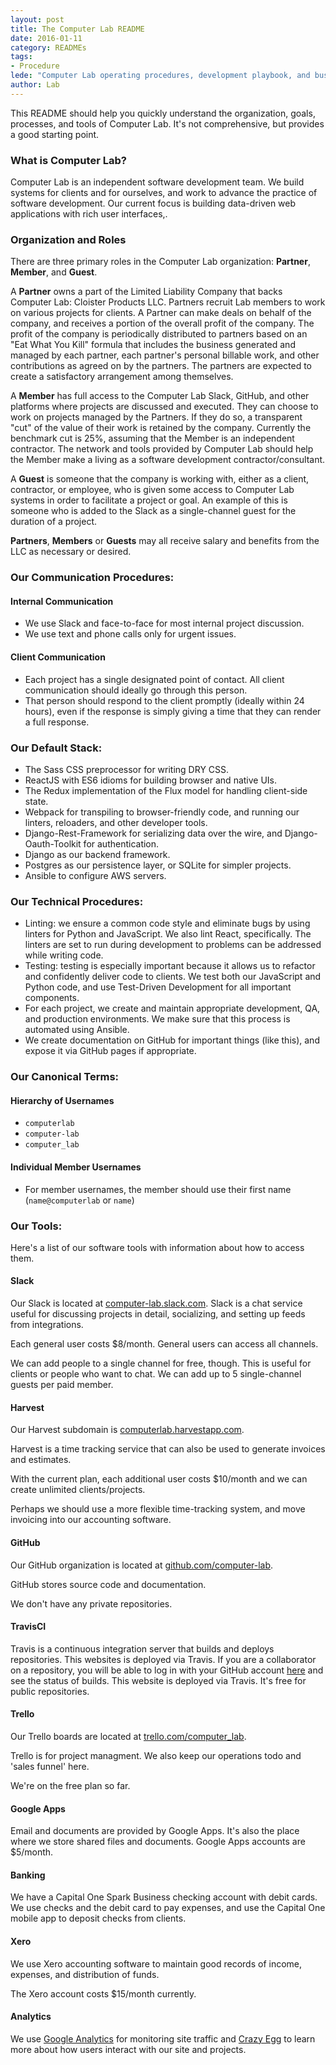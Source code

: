 ```yaml
---
layout: post
title: The Computer Lab README
date: 2016-01-11
category: READMEs
tags:
- Procedure
lede: "Computer Lab operating procedures, development playbook, and business tools."
author: Lab
---
```


This README should help you quickly understand the organization, goals,
processes, and tools of Computer Lab.  It's not comprehensive, but provides a
good starting point.

### What is Computer Lab?

Computer Lab is an independent software development team.  We build systems for
clients and for ourselves, and work to advance the practice of software
development.  Our current focus is building data-driven web applications with
rich user interfaces,.

### Organization and Roles

There are three primary roles in the Computer Lab organization: **Partner**, **Member**,
and **Guest**.

A **Partner** owns a part of the Limited Liability Company that backs Computer
Lab: Cloister Products LLC.  Partners recruit Lab members to work on various
projects for clients.   A Partner can make deals on behalf of the company, and
receives a portion of the overall profit of the company.  The profit of the
company is periodically distributed to partners based on an "Eat What You Kill"
formula that includes the business generated and managed by each partner, each
partner's personal billable work, and other contributions as agreed on by the
partners.  The partners are expected to create a satisfactory arrangement among
themselves.

A **Member** has full access to the Computer Lab Slack, GitHub, and other
platforms where projects are discussed and executed.  They can choose to work on
projects managed by the Partners.  If they do so, a transparent "cut" of the
value of their work is retained by the company.  Currently the benchmark cut is
25%, assuming that the Member is an independent contractor.  The network and
tools provided by Computer Lab should help the Member make a living as a
software development contractor/consultant.

A **Guest** is someone that the company is working with, either as a client,
contractor, or employee, who is given some access to Computer Lab systems in
order to facilitate a project or goal.  An example of this is someone who is
added to the Slack as a single-channel guest for the duration of a project.

**Partners**, **Members** or **Guests** may all receive salary and benefits from
the LLC as necessary or desired.

### Our Communication Procedures:

#### Internal Communication
- We use Slack and face-to-face for most internal project discussion.
- We use text and phone calls only for urgent issues.

#### Client Communication
- Each project has a single designated point of contact. All client
  communication should ideally go through this person.
- That person should respond to the client promptly (ideally within 24 hours),
  even if the response is simply giving a time that they can render a full
  response.

### Our Default Stack:
- The Sass CSS preprocessor for writing DRY CSS.
- ReactJS with ES6 idioms for building browser and native UIs.
- The Redux implementation of the Flux model for handling client-side state.
- Webpack for transpiling to browser-friendly code, and running our linters,
  reloaders, and other developer tools.
- Django-Rest-Framework for serializing data over the wire, and
  Django-Oauth-Toolkit for authentication.
- Django as our backend framework.
- Postgres as our persistence layer, or SQLite for simpler projects.
- Ansible to configure AWS servers.

### Our Technical Procedures:
- Linting: we ensure a common code style and eliminate bugs by using linters for
  Python and JavaScript.  We also lint React, specifically.  The linters are set
  to run during development to problems can be addressed while writing code.
- Testing: testing is especially important because it allows us to refactor and
  confidently deliver code to clients.  We test both our JavaScript and Python
  code, and use Test-Driven Development for all important components.
- For each project, we create and maintain appropriate development, QA, and
  production environments.  We make sure that this process is automated using
  Ansible.
- We create documentation on GitHub for important things (like this), and expose
  it via GitHub pages if appropriate.

### Our Canonical Terms:

#### Hierarchy of Usernames
- `computerlab`
- `computer-lab`
- `computer_lab`

#### Individual Member Usernames
- For member usernames, the member should use their first name (`name@computerlab`
  or `name`)

### Our Tools:

Here's a list of our software tools with information about how to access them.

#### Slack

Our Slack is located at
[computer-lab.slack.com](https://computer-lab.slack.com).  Slack is a chat
service useful for discussing projects in detail, socializing, and setting up
feeds from integrations.

Each general user costs $8/month.  General users can access all channels.

We can add people to a single channel for free, though.  This is useful for
clients or people who want to chat.  We can add up to 5 single-channel guests
per paid member.

#### Harvest

Our Harvest subdomain is [computerlab.harvestapp.com](https://computerlab.harvestapp.com).

Harvest is a time tracking service that can also be used to generate invoices
and estimates.

With the current plan, each additional user costs $10/month and we can create
unlimited clients/projects.

Perhaps we should use a more flexible time-tracking system, and move invoicing
into our accounting software.

#### GitHub

Our GitHub organization is located at [github.com/computer-lab](https://github.com/computer-lab).

GitHub stores source code and documentation.

We don't have any private repositories.

#### TravisCI

Travis is a continuous integration server that builds and deploys repositories.
This websites is deployed via Travis.  If you are a collaborator on a
repository, you will be able to log in with your GitHub account
[here](https://travis-ci.org/) and see the status of builds.  This website is
deployed via Travis.  It's free for public repositories.

#### Trello

Our Trello boards are located at [trello.com/computer_lab](https://trello.com/computer_lab).

Trello is for project managment.  We also keep our operations todo and 'sales
funnel' here.

We're on the free plan so far.

#### Google Apps

Email and documents are provided by Google Apps.  It's also the place where we
store shared files and documents.  Google Apps accounts are $5/month.

#### Banking

We have a Capital One Spark Business checking account with debit cards.  We use
checks and the debit card to pay expenses, and use the Capital One mobile app to
deposit checks from clients.

#### Xero

We use Xero accounting software to maintain good records of income, expenses,
and distribution of funds.

The Xero account costs $15/month currently.

#### Analytics

We use [Google Analytics](https://analytics.google.com/analytics/web/) for monitoring site traffic and [Crazy Egg](https://www.crazyegg.com) to learn more about how users interact with our site and projects.


